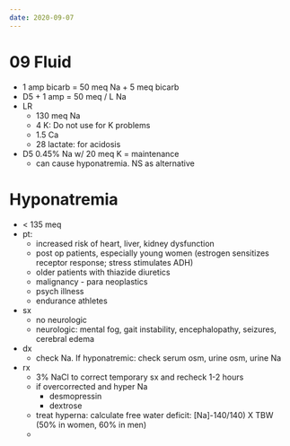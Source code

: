 ```yaml
---
date: 2020-09-07
---
```


# 09 Fluid

- 1 amp bicarb = 50 meq Na + 5 meq bicarb
- D5 + 1 amp = 50 meq / L Na
- LR
	- 130 meq Na
	- 4 K: Do not use for K problems
	- 1.5 Ca
	- 28 lactate: for acidosis
- D5 0.45% Na w/ 20 meq K = maintenance
	- can cause hyponatremia. NS as alternative

# Hyponatremia

- < 135 meq
- pt:
	- increased risk of heart, liver, kidney dysfunction
	- post op patients, especially young  women (estrogen sensitizes receptor response; stress stimulates ADH)
	- older patients with thiazide diuretics
	- malignancy - para neoplastics
	- psych illness
	- endurance athletes
- sx
	- no neurologic
	- neurologic: mental fog, gait instability, encephalopathy, seizures, cerebral edema
- dx
	- check Na. If hyponatremic: check serum osm, urine osm, urine Na
- rx
	- 3% NaCl to correct temporary sx and recheck 1-2 hours
	- if overcorrected and hyper Na
		- desmopressin
		- dextrose
	- treat hyperna: calculate free water deficit: [Na]-140/140) X TBW (50% in women, 60% in men)
	-
